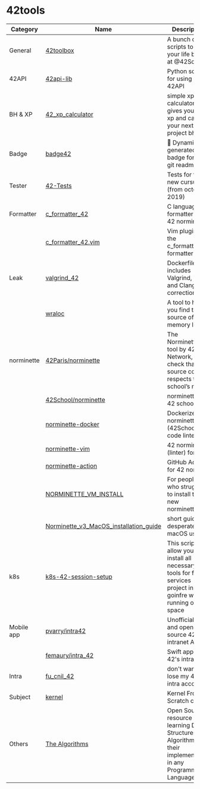 # 42tools

| Category   | Name                                                                                                           | Description                                                                                                          |
|------------|----------------------------------------------------------------------------------------------------------------|----------------------------------------------------------------------------------------------------------------------|
| General    | [42toolbox](https://github.com/alexandregv/42toolbox)                                                          | A bunch of scripts to make your life better at @42School                                                             |
| 42API      | [42api-lib](https://github.com/hivehelsinki/42api-lib)                                                         | Python script for using 42API                                                                                        |
| BH & XP    | [42_xp_calculator](https://github.com/cldidier/42_xp_calculator)                                               | simple xp calculator that gives you your xp and calc your next project bh gain                                       |
| Badge      | [badge42](https://github.com/JaeSeoKim/badge42)                                                                | 🚀 Dynamically generated 42 badge for your git readmes.                                                              |
| Tester     | [42-Tests](https://github.com/Kwevan/42-Tests)                                                                 | Tests for the new cursus (from october 2019)                                                                         |
| Formatter  | [c_formatter_42](https://github.com/dawnbeen/c_formatter_42)                                                   | C language formatter for 42 norminette                                                                               |
|            | [c_formatter_42.vim](https://github.com/cacharle/c_formatter_42.vim)                                           | Vim plugin for the c_formatter_42 formatter                                                                          |
| Leak       | [valgrind_42](https://github.com/grouville/valgrind_42)                                                        | Dockerfile that includes Valgrind, Vim and Clang for corrections                                                     |
|            | [wraloc](https://github.com/lorenuars19/wraloc)                                                                | A tool to help you find the source of your memory leaks.                                                             |
| norminette | [42Paris/norminette](https://github.com/42Paris/norminette)                                                    | The Norminette is a tool by 42 Network, to check that the source code respects the school’s norm.                    |
|            | [42School/norminette](https://github.com/42School/norminette)                                                  | norminette for 42 schools                                                                                            |
|            | [norminette-docker](https://github.com/alexandregv/norminette-docker)                                          | Dockerized norminette (42School's code linter)                                                                       |
|            | [norminette-vim](https://github.com/alexandregv/norminette-vim)                                                | 42 norminette (linter) for vim                                                                                       |
|            | [norminette-action](https://github.com/alexandregv/norminette-action)                                          | GitHub Action for 42 norm                                                                                            |
|            | [NORMINETTE_VM_INSTALL](https://github.com/Mazoise/NORMINETTE_VM_INSTALL)                                      | For people who struggle to install the new norminette                                                                |
|            | [Norminette_v3_MacOS_installation_guide](https://github.com/ftputGuigz/Norminette_v3_MacOS_installation_guide) | short guide for desperate macOS users                                                                                |
| k8s        | [k8s-42-session-setup](https://github.com/f0rkr/k8s-42-session-setup)                                          | This script allow you to install all necessary tools for ft-services project in goinfre without running out of space |
| Mobile app | [pvarry/intra42](https://github.com/pvarry/intra42)                                                            | Unofficial, free and open-source 42's intranet App.                                                                  |
|            | [femaury/intra_42](https://github.com/femaury/intra_42)                                                        | Swift app for 42's intranet                                                                                          |
| Intra      | [fu_cnil_42](https://github.com/jgengo/fu_cnil_42)                                                             | don't want to lose my 42 intra account                                                                               |
| Subject    | [kernel](https://github.com/42Workgroup/kernel)                                                                | Kernel From Scratch course                                                                                           |
| Others     | [The Algorithms](https://github.com/TheAlgorithms)                                                             | Open Source resource for learning Data Structures & Algorithms and their implementation in any Programming Language  |

